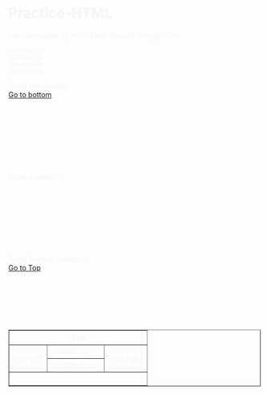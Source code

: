 # Practice-HTML
For submission by << -- Mark Vincent Omega -- >>
<head>
  
  <title>Practice HTML 2.1</title>
    <style>
        body {
            background color: #0333;
            color: whitesmoke;
         }
    </style>
    </head>
    <body>
  
    <h6>M</h1>
    <h5>A</h2>
    <h4>R</h3>
    <h3>K</h4>

<p>Some top content<br />
<a href="#bottom">Go to bottom</a>
</p>
<br /><br /><br /><br /><br /><br /><br />
<p>Some content...</p>
<br /><br /><br /><br /><br /><br /><br />
<p id="bottom">Some bottom content...<br />
<a href="#top">Go to Top</a>
</p>

</a>
<br />
       <a target="_blank" href="https://shopee.ph/%22%3E
          <img width="200" height="100" src="https://logolook.net/wp-content/uploads/2021/11/Shopee-Logo.png" alt="Shopee" />
</a>
<br />
       <a target="_blank" href="https://www.lazada.com.ph/%22%3E
          <img width="200" height="100" src="https://laz-img-cdn.alicdn.com/images/ims-web/TB19SB7aMFY.1VjSZFnXXcFHXXa.png" alt="Lazada" />
</a>
<br />
      <a target="_blank" href="https://ph.shein.com/%22%3E
          <img width="200" height="100" src="https://1000logos.net/wp-content/uploads/2021/05/Shein-logo.png" alt="Shein" />
</a>
<br />
      <a target="_blank" href="https://www.amazon.com/%22%3E
          <img width="200" height="100" src="https://img.etimg.com/thumb/msid-59738992,width-640,resizemode-4,imgsize-25499/amazon.jpg" alt="Amazon" />
</a>
<br />
      <a target="_blank" href="https://www.ebay.com/%22%3E
          <img width="200" height="100" src="https://upload.wikimedia.org/wikipedia/commons/thumb/1/1b/EBay_logo.svg/2560px-EBay_logo.svg.png" alt="eBay" />
</a>
</p>

<table border="1">
    <tr>
     <th colspan="3" align="center">Top</th>
    </tr>
    <tr>
     <td rowspan="2">way left</td>
     <td>middle up</td>
     <td rowspan="2">way right</td>
    </tr>
    <tr><html>
     <td>middle down</td>
    </tr>
    <tr>
     <td colspan="3">&nbsp;</rd>
    </tr>
    </table>
    </body>
</html>
